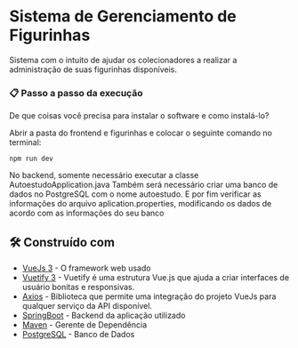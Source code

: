 # Sistema de Gerenciamento de Figurinhas

Sistema com o intuito de ajudar os colecionadores a realizar a administração de suas figurinhas disponíveis.


### 📋 Passo a passo da execução

De que coisas você precisa para instalar o software e como instalá-lo?

Abrir a pasta do frontend e figurinhas e colocar o seguinte comando no terminal:
```
npm run dev
```
No backend, somente necessário executar a classe AutoestudoApplication.java
Também será necessário criar uma banco de dados no PostgreSQL com o nome autoestudo.
E por fim verificar as informações do arquivo aplication.properties, modificando os dados de acordo com as informações do seu banco

## 🛠️ Construído com

* [VueJs 3](https://vuejs.org/) - O framework web usado
* [Vuetify 3](https://vuetifyjs.com/en/) -  Vuetify é uma estrutura Vue.js que ajuda a criar interfaces de usuário bonitas e responsivas.
* [Axios](https://axios-http.com/ptbr/docs/intro) - Biblioteca que permite uma integração do projeto VueJs para qualquer serviço da API disponível.
* [SpringBoot](https://spring.io/projects/spring-boot) - Backend da aplicação utilizado
* [Maven](https://maven.apache.org/) - Gerente de Dependência
* [PostgreSQL](https://www.postgresql.org/) - Banco de Dados



